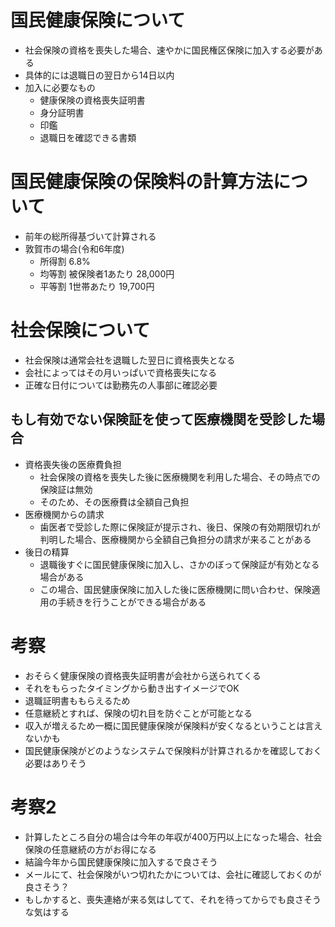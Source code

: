 # 国民健康保険について
- 社会保険の資格を喪失した場合、速やかに国民権区保険に加入する必要がある
- 具体的には退職日の翌日から14日以内
- 加入に必要なもの
  - 健康保険の資格喪失証明書
  - 身分証明書
  - 印鑑
  - 退職日を確認できる書類

# 国民健康保険の保険料の計算方法について
- 前年の総所得基づいて計算される
- 敦賀市の場合(令和6年度)
  - 所得割 6.8%
  - 均等割 被保険者1あたり 28,000円
  - 平等割 1世帯あたり 19,700円

# 社会保険について
- 社会保険は通常会社を退職した翌日に資格喪失となる
- 会社によってはその月いっぱいで資格喪失になる
- 正確な日付については勤務先の人事部に確認必要

## もし有効でない保険証を使って医療機関を受診した場合
- 資格喪失後の医療費負担
  - 社会保険の資格を喪失した後に医療機関を利用した場合、その時点での保険証は無効
  - そのため、その医療費は全額自己負担
- 医療機関からの請求
  - 歯医者で受診した際に保険証が提示され、後日、保険の有効期限切れが判明した場合、医療機関から全額自己負担分の請求が来ることがある
- 後日の精算
  - 退職後すぐに国民健康保険に加入し、さかのぼって保険証が有効となる場合がある
  - この場合、国民健康保険に加入した後に医療機関に問い合わせ、保険適用の手続きを行うことができる場合がある

# 考察
- おそらく健康保険の資格喪失証明書が会社から送られてくる
- それをもらったタイミングから動き出すイメージでOK
- 退職証明書ももらえるため
- 任意継続とすれば、保険の切れ目を防ぐことが可能となる
- 収入が増えるため一概に国民健康保険が保険料が安くなるということは言えないかも
- 国民健康保険がどのようなシステムで保険料が計算されるかを確認しておく必要はありそう

# 考察2
- 計算したところ自分の場合は今年の年収が400万円以上になった場合、社会保険の任意継続の方がお得になる
- 結論今年から国民健康保険に加入するで良さそう
- メールにて、社会保険がいつ切れたかについては、会社に確認しておくのが良さそう？
- もしかすると、喪失連絡が来る気はしてて、それを待ってからでも良さそうな気はする
